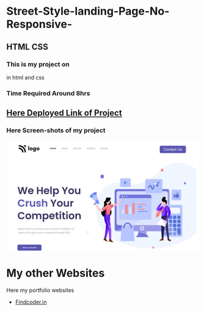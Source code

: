 # Street-Style-landing-Page-No-Responsive- 
## **HTML** **CSS**

### This is my project on 
in html and css

### Time Required Around **8hrs**

## [ Here Deployed Link of Project](https://marketing-hilarious-custard-23a05c.netlify.app/)

### Here **Screen-shots** of my project

![Screen-shots](project4.png)

# My other Websites

Here my portfolio websites 

- [Findcoder.in](https://www.findcoder.io/u/raavan)
